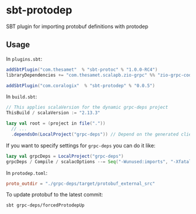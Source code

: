 # sbt-protodep
SBT plugin for importing protobuf definitions with protodep

## Usage

In `plugins.sbt`:

```scala
addSbtPlugin("com.thesamet"  % "sbt-protoc" % "1.0.0-RC4")
libraryDependencies += "com.thesamet.scalapb.zio-grpc" %% "zio-grpc-codegen" % "0.4.2"

addSbtPlugin("com.coralogix"  % "sbt-protodep" % "0.0.5")
```

In `build.sbt`:

```scala
// This applies scalaVersion for the dynamic grpc-deps project
ThisBuild / scalaVersion := "2.13.3"

lazy val root = (project in file("."))
  // ...
  .dependsOn(LocalProject("grpc-deps")) // Depend on the generated client code
```

If you want to specify settings for `grpc-deps` you can do it like:

```scala
lazy val grpcDeps = LocalProject("grpc-deps")
grpcDeps / Compile / scalacOptions --= Seq("-Wunused:imports", "-Xfatal-warnings")
```

In `protodep.toml`:

```toml
proto_outdir = "./grpc-deps/target/protobuf_external_src"
```

To update protobuf to the latest commit:

```shell
sbt grpc-deps/forcedProtodepUp
```
